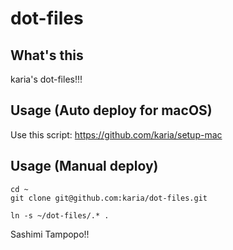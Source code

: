 # dot-files

## What's this

karia's dot-files!!!

## Usage (Auto deploy for macOS)

Use this script: https://github.com/karia/setup-mac

## Usage (Manual deploy)

```
cd ~
git clone git@github.com:karia/dot-files.git

ln -s ~/dot-files/.* .
```

Sashimi Tampopo!!
